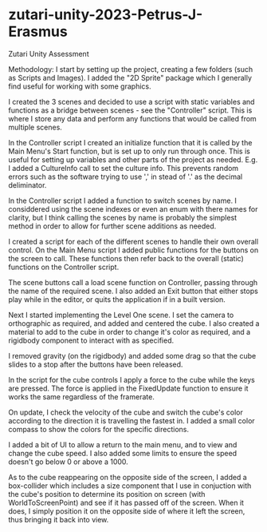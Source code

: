 # zutari-unity-2023-Petrus-J-Erasmus
Zutari Unity Assessment

Methodology:
I start by setting up the project, creating a few folders (such as Scripts and Images). I added the "2D Sprite" package which I generally find useful for working with some graphics.

I created the 3 scenes and decided to use a script with static variables and functions as a bridge between scenes - see the "Controller" script. This is where I store any data and perform any functions that would be called from multiple scenes.

In the Controller script I created an initialize function that it is called by the Main Menu's Start function, but is set up to only run through once. This is useful for setting up variables and other parts of the project as needed. E.g. I added a CultureInfo call to set the culture info. This prevents random errors such as the software trying to use ',' in stead of '.' as the decimal deliminator.

In the Controller script I added a function to switch scenes by name. I considdered using the scene indexes or even an enum with there names for clarity, but I think calling the scenes by name is probably the simplest method in order to allow for further scene additions as needed.

I created a script for each of the different scenes to handle their own overall control. On the Main Menu script I added public functions for the buttons on the screen to call. These functions then refer back to the overall (static) functions on the Controller script.

The scene buttons call a load scene function on Controller, passing through the name of the required scene. I also added an Exit button that either stops play while in the editor, or quits the application if in a built version.

Next I started implementing the Level One scene. I set the camera to orthographic as required, and added and centered the cube. I also created a material to add to the cube in order to change it's color as required, and a rigidbody component to interact with as specified.

I removed gravity (on the rigidbody) and added some drag so that the cube slides to a stop after the buttons have been released.

In the script for the cube controls I apply a force to the cube while the keys are pressed. The force is applied in the FixedUpdate function to ensure it works the same regardless of the framerate.

On update, I check the velocity of the cube and switch the cube's color according to the direction it is travelling the fastest in. I added a small color compass to show the colors for the specific directions.

I added a bit of UI to allow a return to the main menu, and to view and change the cube speed. I also added some limits to ensure the speed doesn't go below 0 or above a 1000.

As to the cube reappearing on the opposite side of the screen, I added a box-collider which includes a size component that I use in conjuction with the cube's position to determine its position on screen (with WorldToScreenPoint) and see if it has passed off of the screen. When it does, I simply position it on the opposite side of where it left the screen, thus bringing it back into view.